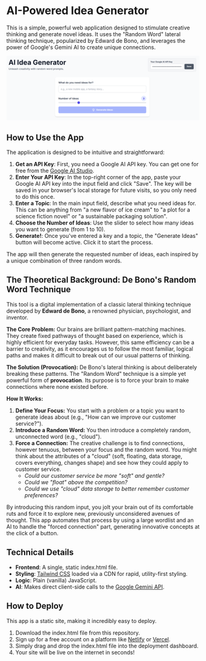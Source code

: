 # **AI-Powered Idea Generator**

This is a simple, powerful web application designed to stimulate creative thinking and generate novel ideas. It uses the "Random Word" lateral thinking technique, popularized by Edward de Bono, and leverages the power of Google's Gemini AI to create unique connections.

![Screenshot](screenshot.png)

## **How to Use the App**

The application is designed to be intuitive and straightforward:

1. **Get an API Key**: First, you need a Google AI API key. You can get one for free from the [Google AI Studio](https://aistudio.google.com/app/apikey).
2. **Enter Your API Key**: In the top-right corner of the app, paste your Google AI API key into the input field and click "Save". The key will be saved in your browser's local storage for future visits, so you only need to do this once.
3. **Enter a Topic**: In the main input field, describe what you need ideas for. This can be anything from "a new flavor of ice cream" to "a plot for a science fiction novel" or "a sustainable packaging solution".
4. **Choose the Number of Ideas**: Use the slider to select how many ideas you want to generate (from 1 to 10).
5. **Generate\!**: Once you've entered a key and a topic, the "Generate Ideas" button will become active. Click it to start the process.

The app will then generate the requested number of ideas, each inspired by a unique combination of three random words.

## **The Theoretical Background: De Bono's Random Word Technique**

This tool is a digital implementation of a classic lateral thinking technique developed by **Edward de Bono**, a renowned physician, psychologist, and inventor.

**The Core Problem:** Our brains are brilliant pattern-matching machines. They create fixed pathways of thought based on experience, which is highly efficient for everyday tasks. However, this same efficiency can be a barrier to creativity, as it encourages us to follow the most familiar, logical paths and makes it difficult to break out of our usual patterns of thinking.

**The Solution (Provocation):** De Bono's lateral thinking is about deliberately breaking these patterns. The "Random Word" technique is a simple yet powerful form of **provocation**. Its purpose is to force your brain to make connections where none existed before.

**How It Works:**

1. **Define Your Focus:** You start with a problem or a topic you want to generate ideas about (e.g., "How can we improve our customer service?").
2. **Introduce a Random Word:** You then introduce a completely random, unconnected word (e.g., "cloud").
3. **Force a Connection:** The creative challenge is to find connections, however tenuous, between your focus and the random word. You might think about the attributes of a "cloud" (soft, floating, data storage, covers everything, changes shape) and see how they could apply to customer service.
   * *Could our customer service be more "soft" and gentle?*
   * *Could we "float" above the competition?*
   * *Could we use "cloud" data storage to better remember customer preferences?*

By introducing this random input, you jolt your brain out of its comfortable ruts and force it to explore new, previously unconsidered avenues of thought. This app automates that process by using a large wordlist and an AI to handle the "forced connection" part, generating innovative concepts at the click of a button.

## **Technical Details**

* **Frontend**: A single, static index.html file.
* **Styling**: [Tailwind CSS](https://tailwindcss.com/) loaded via a CDN for rapid, utility-first styling.
* **Logic**: Plain (vanilla) JavaScript.
* **AI**: Makes direct client-side calls to the [Google Gemini API](https://ai.google.dev/).

## **How to Deploy**

This app is a static site, making it incredibly easy to deploy.

1. Download the index.html file from this repository.
2. Sign up for a free account on a platform like [Netlify](https://www.netlify.com/) or [Vercel](https://vercel.com/).
3. Simply drag and drop the index.html file into the deployment dashboard.
4. Your site will be live on the internet in seconds\!
